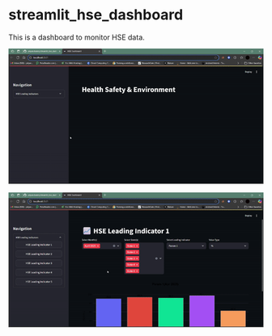 # streamlit_hse_dashboard
This is a dashboard to monitor HSE data.

![Demo GIF](videos/demo.gif)

![Demo GIF](videos/demo2.gif)